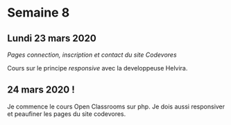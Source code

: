 # Semaine 8

## Lundi 23 mars 2020

_Pages connection, inscription et contact du site Codevores_

Cours sur le principe _responsive_ avec la developpeuse Helvira.


## 24 mars 2020 !

Je commence le cours Open Classrooms sur php.
Je dois aussi responsiver et peaufiner les pages du site codevores.

